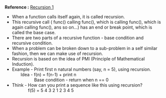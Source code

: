 **Reference :** [Recursion 1](https://youtu.be/TZR6tMs4vmQ)
- When a function calls itself again, it is called recursion.
- This recursive call ( func() calling func(), which is calling func(), which is again calling func(), ans so on...) has an end or break point, which is called the base case.
- There are two parts of a recursive function - base condition and recursive condition.
- When a problem can be broken down to a sub-problem in a self similar fashion, then we can make use of recursion.
- Recursion is based on the idea of PMI (Principle of Mathematical Induction).
- Example - Print first n natural numbers (say, n = 5), using recursion. <br>
&nbsp;&nbsp;&nbsp;&nbsp;&nbsp;&nbsp;&nbsp;Idea - f(n) = f(n-1) + print n <br>
&nbsp;&nbsp;&nbsp;&nbsp;&nbsp;&nbsp;&nbsp;&nbsp;&nbsp;&nbsp;&nbsp;&nbsp;&nbsp;&nbsp;&nbsp;&nbsp;&nbsp;&nbsp;Base condition - return when n == 0
- Think - How can you print a sequence like this using recursion?<br>
&nbsp;&nbsp;&nbsp;&nbsp;&nbsp;&nbsp;&nbsp;&nbsp;&nbsp;&nbsp;&nbsp;&nbsp;&nbsp;f(5) = 5 4 3 2 1 2 3 4 5
